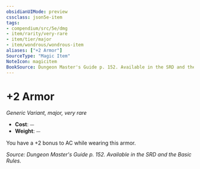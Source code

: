 ```yaml
---
obsidianUIMode: preview
cssclass: json5e-item
tags:
- compendium/src/5e/dmg
- item/rarity/very-rare
- item/tier/major
- item/wondrous/wondrous-item
aliases: ["+2 Armor"]
SourceType: "Magic Item"
NoteIcon: magicitem
BookSource: Dungeon Master's Guide p. 152. Available in the SRD and the Basic Rules.
---
```

# +2 Armor
*Generic Variant, major, very rare*  

- **Cost**: ⏤
- **Weight**: ⏤

You have a +2 bonus to AC while wearing this armor.

*Source: Dungeon Master's Guide p. 152. Available in the SRD and the Basic Rules.*